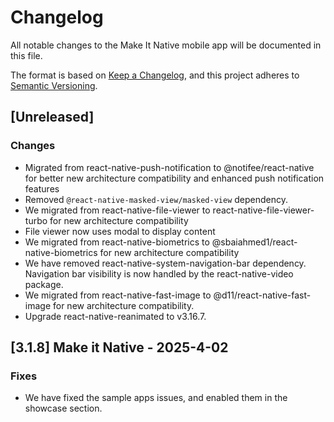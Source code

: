 # Changelog

All notable changes to the Make It Native mobile app will be documented in this file.

The format is based on [Keep a Changelog](https://keepachangelog.com/en/1.0.0/), and this project adheres to [Semantic Versioning](https://semver.org/spec/v2.0.0.html).

## [Unreleased]

### Changes

-   Migrated from react-native-push-notification to @notifee/react-native for better new architecture compatibility and enhanced push notification features
-   Removed `@react-native-masked-view/masked-view` dependency.
-   We migrated from react-native-file-viewer to react-native-file-viewer-turbo for new architecture compatibility
-   File viewer now uses modal to display content
-   We migrated from react-native-biometrics to @sbaiahmed1/react-native-biometrics for new architecture compatibility
-   We have removed react-native-system-navigation-bar dependency. Navigation bar visibility is now handled by the react-native-video package.
-   We migrated from react-native-fast-image to @d11/react-native-fast-image for new architecture compatibility.
-   Upgrade react-native-reanimated to v3.16.7.

## [3.1.8] Make it Native - 2025-4-02

### Fixes

-   We have fixed the sample apps issues, and enabled them in the showcase section.
